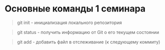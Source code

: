 # Основные команды 1 семинара

> git init - инициализация локального репозитория 

> git status - получить информацию от Git о его текущем состоянии

> git add - добавить файл в отслеживание (к следующему коммиту)